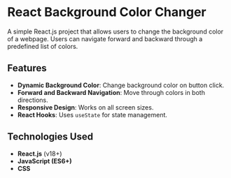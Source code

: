  # React Background Color Changer

A simple React.js project that allows users to change the background  color of a webpage. Users can navigate forward and backward through a predefined list of colors.

## Features
    
- **Dynamic Background Color**: Change background color on button click.
- **Forward and Backward Navigation**: Move through colors in both directions.
- **Responsive Design**: Works on all screen sizes.
- **React Hooks**: Uses `useState` for state management.

## Technologies Used

- **React.js** (v18+)
- **JavaScript (ES6+)**
- **CSS**
